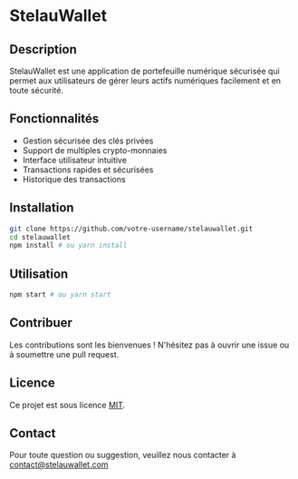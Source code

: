 # StelauWallet

## Description
StelauWallet est une application de portefeuille numérique sécurisée qui permet aux utilisateurs de gérer leurs actifs numériques facilement et en toute sécurité.

## Fonctionnalités
- Gestion sécurisée des clés privées
- Support de multiples crypto-monnaies
- Interface utilisateur intuitive
- Transactions rapides et sécurisées
- Historique des transactions

## Installation
```bash
git clone https://github.com/votre-username/stelauwallet.git
cd stelauwallet
npm install # ou yarn install
```

## Utilisation
```bash
npm start # ou yarn start
```

## Contribuer
Les contributions sont les bienvenues ! N'hésitez pas à ouvrir une issue ou à soumettre une pull request.

## Licence
Ce projet est sous licence [MIT](LICENSE).

## Contact
Pour toute question ou suggestion, veuillez nous contacter à contact@stelauwallet.com